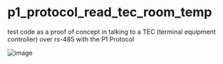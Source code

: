 # p1_protocol_read_tec_room_temp
test code as a proof of concept in talking to a TEC (terminal equipment controller) over rs-485 with the P1 Protocol

![image](https://github.com/Dracon09/p1_protocol_read_tec_room_temp/assets/65409337/17278169-89a3-42b8-9445-004824919a88)



                      
